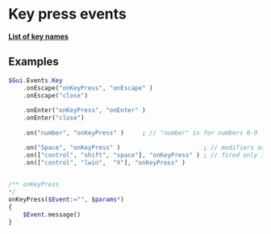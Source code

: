 # Key press events  

__[List of key names](https://autohotkey.com/docs/KeyList.htm#General_keys)__  
## Examples  

``` php
$Gui.Events.Key    .onEscape("onKeyPress", "onEscape" )     .onEscape("close")        .onEnter("onKeyPress", "onEnter" )     .onEnter("close")        .on("number", "onKeyPress" )     ; // "number" is for numbers 0-9    .on("Space", "onKeyPress" )                       ; // modifiers are passed to $Event object    .on(["control", "shift", "space"], "onKeyPress" ) ; // fired only if modifier keys are pressed    .on(["control", "lwin",  "X"], "onKeyPress" )     /** onKeyPress*/onKeyPress($Event:="", $params*){    $Event.message()}
```  